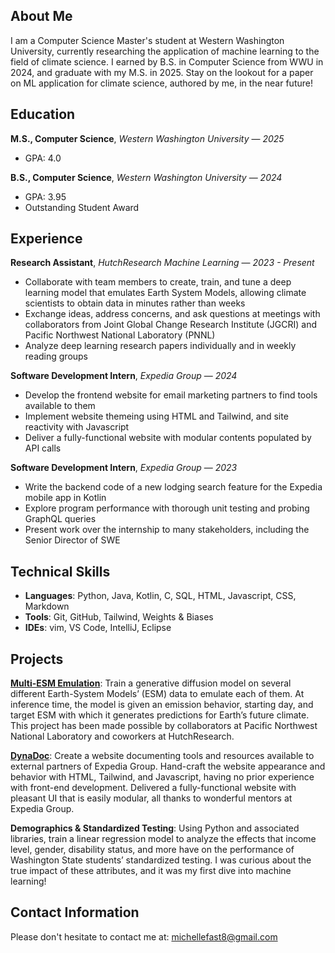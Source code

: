## About Me
I am a Computer Science Master's student at Western Washington University, currently researching the application of machine learning to the field of climate science. I earned by B.S. in Computer Science from WWU in 2024, and graduate with my M.S. in 2025. Stay on the lookout for a paper on ML application for climate science, authored by me, in the near future!

## Education
**M.S., Computer Science**, *Western Washington University* — *2025*
- GPA: 4.0
  
**B.S., Computer Science**, *Western Washington University* — *2024*
- GPA: 3.95
- Outstanding Student Award

## Experience
**Research Assistant**, *HutchResearch Machine Learning* — *2023 - Present*
- Collaborate with team members to create, train, and tune a deep learning model that emulates Earth System Models, allowing climate scientists to obtain data in minutes rather than weeks
- Exchange ideas, address concerns, and ask questions at meetings with collaborators from Joint Global Change Research Institute (JGCRI) and Pacific Northwest National Laboratory (PNNL)
- Analyze deep learning research papers individually and in weekly reading groups
  
**Software Development Intern**, *Expedia Group* — *2024*
- Develop the frontend website for email marketing partners to find tools available to them
- Implement website themeing using HTML and Tailwind, and site reactivity with Javascript
- Deliver a fully-functional website with modular contents populated by API calls
  
**Software Development Intern**, *Expedia Group* — *2023*
- Write the backend code of a new lodging search feature for the Expedia mobile app in Kotlin
- Explore program performance with thorough unit testing and probing GraphQL queries
- Present work over the internship to many stakeholders, including the Senior Director of SWE

## Technical Skills
- **Languages**: Python, Java, Kotlin, C, SQL, HTML, Javascript, CSS, Markdown
- **Tools**: Git, GitHub, Tailwind, Weights & Biases
- **IDEs**: vim, VS Code, IntelliJ, Eclipse

## Projects
**[Multi-ESM Emulation](projects/multi_esm.md)**: Train a generative diffusion model on several different Earth-System Models’ (ESM) data to emulate each of them. At inference time, the model is given an emission behavior, starting day, and target ESM with which it generates predictions for Earth’s future climate. This project has been made possible by collaborators at Pacific Northwest National Laboratory and coworkers at HutchResearch.

**[DynaDoc](projects/dynadoc.md)**: Create a website documenting tools and resources available to external partners of Expedia Group. Hand-craft the website appearance and behavior with HTML, Tailwind, and Javascript, having no prior experience with front-end development. Delivered a fully-functional website with pleasant UI that is easily modular, all thanks to wonderful mentors at Expedia Group.

**Demographics & Standardized Testing**: Using Python and associated libraries, train a linear regression model to analyze the effects that income level, gender, disability status, and more have on the performance of Washington State students’ standardized testing. I was curious about the true impact of these attributes, and it was my first dive into machine learning!

## Contact Information
Please don't hesitate to contact me at: michellefast8@gmail.com
